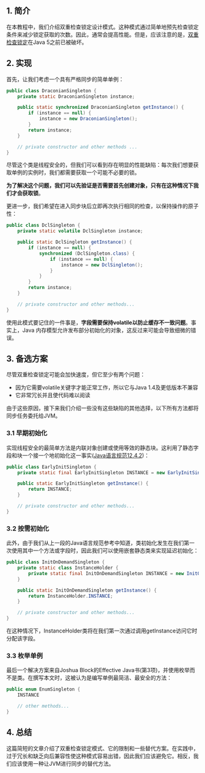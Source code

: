 ## 1. 简介

在本教程中，我们介绍双重检查锁定设计模式。这种模式通过简单地预先检查锁定条件来减少锁定获取的次数。因此，通常会提高性能。但是，应该注意的是，[双重检查锁定](https://en.wikipedia.org/wiki/Double-checked_locking#Usage_in_Java)在Java 5之前已被破坏。

## 2. 实现

首先，让我们考虑一个具有严格同步的简单单例：

```java
public class DraconianSingleton {
    private static DraconianSingleton instance;

    public static synchronized DraconianSingleton getInstance() {
        if (instance == null) {
            instance = new DraconianSingleton();
        }
        return instance;
    }

    // private constructor and other methods ...
}
```

尽管这个类是线程安全的，但我们可以看到存在明显的性能缺陷：每次我们想要获取单例的实例时，我们都需要获取一个可能不必要的锁。

**为了解决这个问题，我们可以先验证是否需要首先创建对象，只有在这种情况下我们才会获取锁**。

更进一步，我们希望在进入同步块后立即再次执行相同的检查，以保持操作的原子性：

```java
public class DclSingleton {
    private static volatile DclSingleton instance;

    public static DclSingleton getInstance() {
        if (instance == null) {
            synchronized (DclSingleton.class) {
                if (instance == null) {
                    instance = new DclSingleton();
                }
            }
        }
        return instance;
    }

    // private constructor and other methods...
}
```

使用此模式要记住的一件事是，**字段需要保持volatile以防止缓存不一致问题**。事实上，Java 内存模型允许发布部分初始化的对象，这反过来可能会导致细微的错误。

## 3. 备选方案

尽管双重检查锁定可能会加快速度，但它至少有两个问题：

-   因为它需要volatile关键字才能正常工作，所以它与Java 1.4及更低版本不兼容
-   它非常冗长并且使代码难以阅读

由于这些原因，接下来我们介绍一些没有这些缺陷的其他选择，以下所有方法都将同步任务委托给JVM。

### 3.1 早期初始化

实现线程安全的最简单方法是内联对象创建或使用等效的静态块。这利用了静态字段和块一个接一个地初始化这一事实([Java语言规范12.4.2](https://docs.oracle.com/javase/specs/jls/se7/html/jls-12.html#jls-12.4.2))：

```java
public class EarlyInitSingleton {
    private static final EarlyInitSingleton INSTANCE = new EarlyInitSingleton();

    public static EarlyInitSingleton getInstance() {
        return INSTANCE;
    }

    // private constructor and other methods...
}
```

### 3.2 按需初始化

此外，由于我们从上一段的Java语言规范参考中知道，类初始化发生在我们第一次使用其中一个方法或字段时，因此我们可以使用嵌套静态类来实现延迟初始化：

```java
public class InitOnDemandSingleton {
    private static class InstanceHolder {
        private static final InitOnDemandSingleton INSTANCE = new InitOnDemandSingleton();
    }

    public static InitOnDemandSingleton getInstance() {
        return InstanceHolder.INSTANCE;
    }

    // private constructor and other methods...
}
```

在这种情况下，InstanceHolder类将在我们第一次通过调用getInstance访问它时分配该字段。

### 3.3 枚举单例

最后一个解决方案来自Joshua Block的Effective Java书(第3项)，并使用枚举而不是类。在撰写本文时，这被认为是编写单例最简洁、最安全的方法：

```java
public enum EnumSingleton {
    INSTANCE

    // other methods...
}
```

## 4. 总结

这篇简短的文章介绍了双重检查锁定模式、它的限制和一些替代方案。在实践中，过于冗长和缺乏向后兼容性使这种模式容易出错，因此我们应该避免它。相反，我们应该使用一种让JVM进行同步的替代方法。